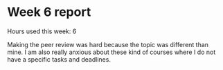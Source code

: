 # Week 6 report

Hours used this week: 6

Making the peer review was hard because the topic was different than mine. I am also really anxious about these kind of courses where I do not have a specific tasks and deadlines.

